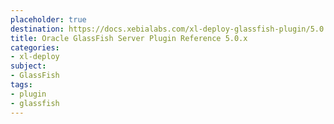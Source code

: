 ```yaml
---
placeholder: true
destination: https://docs.xebialabs.com/xl-deploy-glassfish-plugin/5.0.x/glassfishPluginManual.html
title: Oracle GlassFish Server Plugin Reference 5.0.x
categories:
- xl-deploy
subject:
- GlassFish
tags:
- plugin
- glassfish
---
```

